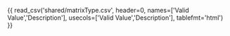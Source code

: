 {{ read_csv('shared/matrixType.csv', header=0, names=['Valid Value','Description'], usecols=['Valid Value','Description'], tablefmt='html') }}
